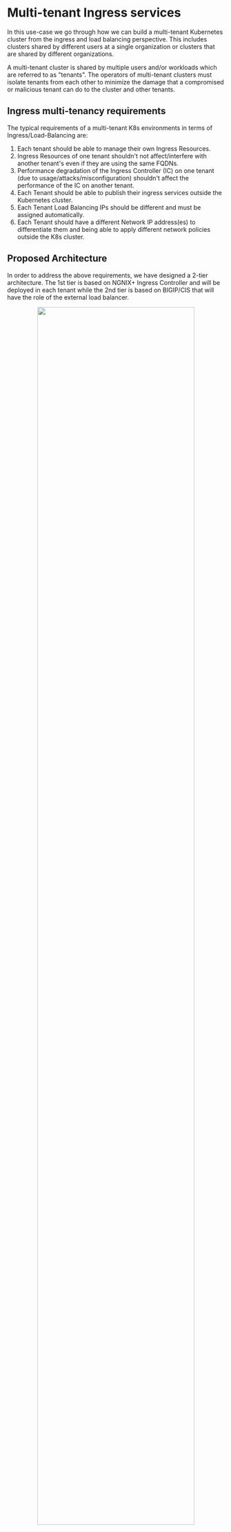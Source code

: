 # Multi-tenant Ingress services
In this use-case we go through how we can build a multi-tenant Kubernetes cluster from the ingress and load balancing perspective. This includes clusters shared by different users at a single organization or clusters that are shared by different organizations.

A multi-tenant cluster is shared by multiple users and/or workloads which are referred to as "tenants". The operators of multi-tenant clusters must isolate tenants from each other to minimize the damage that a compromised or malicious tenant can do to the cluster and other tenants.

## Ingress multi-tenancy requirements
The typical requirements of a multi-tenant K8s environments in terms of Ingress/Load-Balancing are:
1. Each tenant should be able to manage their own Ingress Resources.
2. Ingress Resources of one tenant shouldn't not affect/interfere with another tenant's even if they are using the same FQDNs.
3. Performance degradation of the Ingress Controller (IC) on one tenant (due to usage/attacks/misconfiguration) shouldn't affect the performance of the IC on another tenant.
4. Each Tenant should be able to publish their ingress services outside the Kubernetes cluster.
5. Each Tenant Load Balancing IPs should be different and must be assigned automatically.
6. Each Tenant should have a different Network IP address(es) to differentiate them and being able to apply different network policies outside the K8s cluster. 


## Proposed Architecture
In order to address the above requirements, we have designed a 2-tier architecture. The 1st tier is based on NGNIX+ Ingress Controller and will be deployed in each tenant while the 2nd tier is based on BIGIP/CIS that will have the role of the external load balancer.

<p align="center">
  <img src="multi-tenancy.png" style="width:85%">
</p>

### Tier 1 - NGINX+ Ingress Controller
In our design we choose to have separate NGINX+ Ingress Controller deployment per tenant. This design was preferred because of the following benefits:

- **Security.** By deploying separate IC instances, we are creating a full isolation for both dataplane and control plane between tenants. This means that in situation of high-usage, attacks or even misconfiguration on a tenant's IC this will not affect other tenants deployments.  

- **Customization.** Generally, you can customize or fine tune your IC behavior through the use of configmaps (e.g., set the number of worker processes, customize the access log format). While this is very important for the application delivery, ConfigMap applies globally, meaning that it affects every Ingress resource. Therefore, if applied across multiple tenants, you cannot fine-tune these variables based on each tenant's requirements.

- **Management.** When sharing a single IC across multiple tenants, the responsibility for upgrading, patching, scaling, performance-tuning, etc lies with the operator. By having seperate IC per tenant the responsibility can be transferred or shared with the tenants.

When running NGINX Ingress Controller, you have the following options with regards to which configuration resources it handles:

- **Cluster-wide Ingress Controller.** The Ingress Controller handles configuration resources created in any namespace of the cluster.
- **Single-namespace Ingress Controller (selected).** You can configure the Ingress Controller to handle configuration resources only from a particular namespace, which is controlled through the -watch-namespace command-line argument. In this design we chose to have a separate IC per namespace


### Tier 2 - BIGIP / CIS (external Load Balancer)
BIGIP role in the overall design is to publish the NGINX IC outside of the Kubernetes environment. To achieve that we are using CIS to discover the NGINX IC services and publish each service with a different VIP on BIGIP.  

**Discovery**
Tenants, have at least one NGINX IC service running on their environment and some tentants might even run multiple NGINX IC services. CIS is used to discover the NGINX IC services running across all tenants and configure BIGIP accordingly. This can be achieve by deploying one of the 3 available CIS CRDs (**VirtualServer**, **TransportServer** or **IngressLink**) on the same namespaces as the NGINX IC services are running or publish the IC services with Type Load Balancer. Choosing between these methods on the type of functionality/features you need to enable on BIGIP. The following matrix gives you a brief explanation on what can be achieved by each CRDs.

| Type | Functionality |
|---|---|
| VirtualServer CRD | With VS CRD you can enable multiple functionalities such as **Reverse Proxy**, **DDoS**, **BoT mitigation**, **SSL offloading**, **HTTP/HTTP2 profiles**, **L4/7 iRules**, **WAF policies**, **SNAT pools** , **Cookie/IP Persistence**, **EDNS**. <br> Examples on VirtualServer CRD can be found <a href="https://github.com/F5EMEA/oltra/tree/main/examples/cis#virtualserver-crd-examples">here</a> |
| TransportServer CRD |  With TS CRD you can enable L4 functionalities such as **Reverse Proxy**,  **L4 DDoS**, **L4 iRules**, **SNAT pools**, **IP Persistence**.<br> Examples on TransportServer CRD can be found <a href="https://github.com/F5EMEA/oltra/tree/main/examples/cis#transportserver-crd-examples">here</a> |
| Service Type LB | With service type LB you can enable L4 functionalities similar with TS CRD such as **Reverse Proxy**,  **L4 DDoS**, **L4 iRules**, **SNAT pools**, **IP persistence**.<br> The differences between `TS` and `Service Type LB` is that with TS you have the option of a manual IP address and you can enable EDNS, while service Type LB is a Kubernetes native object. <br> Examples on Service Type LB can be found <a href="https://github.com/F5EMEA/oltra/tree/main/examples/cis#service-type-loadbalancer-examples">here</a> |


**Separation** 

Given the fact that we are sharing the same BIGIP device across all tenants, we need to consider how to allocate IP addresses without creating conflict between tenants. The way to achieve this is by using F5's IPAM controller. The IPAM controller will be configured with different labels per tenant and each label will define the IP ranges that should be assigned per tenant.
These labels must be referenced on the CIS CRDs that will be used to publish the NGINX IC services.

> **How to avoid tenats changing IPAM labels** <br>
> **Option 1.** CIS CRDs are deployed/managed by the Kubernetes administrator and the tenant has read-only rights.<br>
> **Option 2.** CIS CRDs can only be deployed through a pipeline that verifies the right usage of the labels. Manifests are created/stored on a GIT by the tenant and then a pipeline applies the desired state on the K8s cluster. Tenant has read-only rights on the CRDs. <br>
> **Option 3.** Finally as the last option we can use [**OPA Gatekeeper**](https://open-policy-agent.github.io/gatekeeper/website/docs/). Gatekeeper's engine is designed to be portable, allowing administrators to detect and reject non-compliant commits to an infrastructure-as-code system's source-of-truth, further strengthening compliance efforts and preventing bad state from slowing down the organization. Therefore, the administrator can set the label values that need to be present on the CIS CRD in order for it to be accepted. 

More information on CIS and IPAM can be found on the following links:
- [CIS](https://clouddocs.f5.com/containers/latest/)
- [CIS CRDs](https://clouddocs.f5.com/containers/latest/userguide/crd/)
- [IPAM Controller](https://clouddocs.f5.com/containers/latest/userguide/ipam/)


## Demo 

> *To run the demos, use the terminal on VS Code. VS Code is under the `bigip-01` on the `Access` drop-down menu. Click <a href="https://raw.githubusercontent.com/F5EMEA/oltra/main/vscode.png"> here </a> to see how.*

Change the working directory to `multi-tenancy`.
```
cd ~/oltra/use-cases/two-tier-architectures/multi-tenancy
```

### Step 1. Create Tentants
Create the namespace for each tenant (Tenant-1, Tenant-2)
```
kubectl create namespace tenant1
kubectl create namespace tenant2
```

### Step 2. Deploy NGINX+ Ingress Controller
For each tenant we will create all required NGINX resources like `nginx-config` and `default secret`.

```
kubectl apply -f /home/ubuntu/oltra/setup/helm/nic/default-server-secret.yaml -n tenant1
kubectl apply -f /home/ubuntu/oltra/setup/helm/nic/nginx-config.yaml -n tenant1
kubectl apply -f /home/ubuntu/oltra/setup/helm/nic/default-server-secret.yaml -n tenant2
kubectl apply -f /home/ubuntu/oltra/setup/helm/nic/nginx-config.yaml -n tenant2
```

For each tenant we will deploy a separate NGINX+ Ingress Controller with the use of Helm.

```
helm install tenant1  nginx-stable/nginx-ingress --namespace tenant1 --set controller.replicaCount=1 --set controller.ingressClass.name=nginx-tenant1-plus  --set controller.service.annotations."cis\.f5\.com/ipamLabel"=tenant1 -f /home/ubuntu/oltra/setup/helm/nic/values.yml
helm install tenant2  nginx-stable/nginx-ingress --namespace tenant2 --set controller.replicaCount=1 --set controller.ingressClass.name=nginx-tenant2-plus  --set controller.service.annotations."cis\.f5\.com/ipamLabel"=tenant2 -f /home/ubuntu/oltra/setup/helm/nic/values.yml
```

Verify that the NGINX pods are up and running on each tenant

```
kubectl get pods -n tenant1
kubectl get pods -n tenant2
```
```
####################################      Expected Output   ######################################
NAME                                         READY   STATUS    RESTARTS   AGE
tenant1-nginx-ingress-prod-8fc7d9f9c-f8cbd   1/1     Running   0          22s
##################################################################################################
```

Confirm that Service Type LB has received and IP from F5 IPAM and being deployed on BIGIP.
```
kubectl get svc -n tenant1
kubectl get svc -n tenant2

####################################      Expected Output   ######################################
NAME                         TYPE           CLUSTER-IP      EXTERNAL-IP   PORT(S)                      AGE
tenant1-nginx-ingress-prod   LoadBalancer   10.105.30.253   10.1.10.190   80:32151/TCP,443:32062/TCP   33m

NAME                         TYPE           CLUSTER-IP       EXTERNAL-IP   PORT(S)                      AGE
tenant2-nginx-ingress-prod   LoadBalancer   10.105.188.239   10.1.10.193   80:32658/TCP,443:31926/TCP   34m
##################################################################################################
```

Save the IP addresses that was assigned by the IPAM for each tenant NGINX services
```
IP_tenant1=$(kubectl get svc tenant1-nginx-ingress-prod -n tenant1 --output=jsonpath='{.status.loadBalancer.ingress[0].ip}')
IP_tenant2=$(kubectl get svc tenant2-nginx-ingress-prod -n tenant2 --output=jsonpath='{.status.loadBalancer.ingress[0].ip}')
```

Try accessing the service as per the example below. 
```
curl http://$IP_tenant1
curl http://$IP_tenant2
```

The output should be similar to:

```html
<html>
<head><title>404 Not Found</title></head>
<body>
<center><h1>404 Not Found</h1></center>
<hr><center>nginx/1.21.5</center>
</body>
</html>
```

### Step 3. Deploy services for each tenant

Deploy demo applications in each tenant
```
kubectl apply -f  ~/oltra/setup/apps/apps.yml -n tenant1
kubectl apply -f  ~/oltra/setup/apps/apps.yml -n tenant2
```

Deploy Ingress services for each tenant
```
kubectl apply -f ingress.yml
```


Access the services for both tenants as per the example below. 
```
curl http://tenant1.f5demo.local/ --resolve tenant1.f5demo.local:80:$IP_tenant1
curl http://tenant2.f5demo.local/ --resolve tenant2.f5demo.local:80:$IP_tenant2
curl http://tenant1.f5demo.local/app2 --resolve tenant1.f5demo.local:80:$IP_tenant1
curl http://tenant2.f5demo.local/app2 --resolve tenant2.f5demo.local:80:$IP_tenant2
```


### Step 4. (Optional) Grafana Dashboards 

Setup scraping for the new NGINX instances
```yml
cat <<EOF | kubectl apply -f -
apiVersion: monitoring.coreos.com/v1
kind: ServiceMonitor
metadata:
  name: nginx-metrics
  namespace: monitoring
  labels:
    type: nginx-plus
spec:
  selector:
    matchLabels:
      type: nginx-metrics
  namespaceSelector:
    matchNames:
    - nginx
    - tenant1
    - tenant2
  endpoints:
  - interval: 30s
    path: /metrics
    port: prometheus
EOF
```

Login to Grafana. On the UDF you can access Grafana from BIGIP "Access" methods as per the image below.

<p align="left">
  <img src="images/grafana.png" style="width:35%">
</p>

Login to Grafana (credentials **admin/IngressLab123**)
<p align="left">
  <img src="images/login.png" style="width:50%">
</p>


Go to **Dashboards->Browse**

<p align="left">
  <img src="images/browse.png" style="width:22%">
</p>


Select any of the 2 Ingress Dashboards (NGINX Ingress / NGINX Ingress Details) which can be found on NGINX Folder

<p align="left">
  <img src="images/dashboards.png" style="width:40%">
</p>



Run the following script to generate traffic and review the Grafana Dashboards per tenant
```cmd
for i in {1..500} ; do curl http://tenant1.f5demo.local/ --resolve tenant1.f5demo.local:80:$IP_tenant1; \
curl http://tenant2.f5demo.local/ --resolve tenant2.f5demo.local:80:$IP_tenant2;  \
curl http://tenant1.f5demo.local/app2 --resolve tenant1.f5demo.local:80:$IP_tenant1; \
curl http://tenant2.f5demo.local/app2 --resolve tenant2.f5demo.local:80:$IP_tenant2; \
done
```

**Ingress Dashboard**

<p align="left">
  <img src="images/ingress.png" style="width:90%">
</p>

**Ingress Dashboard Details**

<p align="left">
  <img src="images/ingress-details.png" style="width:90%">
</p>



### Step 5. Clean up the environment

Delete the namespaces that were created during this demo to remove all configuration
```
kubectl delete ns tenant1
kubectl delete ns tenant2
```
